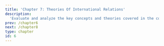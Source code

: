 ```yaml
---
title: 'Chapter 7: Theories Of International Relations'
description:
  'Evaluate and analyze the key concepts and theories covered in the course "Modern Theories of International Relations," including but not limited to (Classical) Realism, Liberalism, Neorealism, Neoliberalism, Constructivism, and Critical Theory, demonstrating a comprehensive understanding of their historical context, core principles, and contemporary relevance in the field of international relations.'
prev: /chapter6
next: /chapter8
type: chapter
id: 6
---
```


<exercise id="1" title="Introduction To IR Theories">  



</exercise>

<exercise id="2" title="(Classical) Realism">  



</exercise>

<exercise id="3" title="Liberalism">  




</exercise>

<exercise id="4" title="Neorealism">  




</exercise>

<exercise id="5" title="Neoliberalism">  



</exercise>

<exercise id="6" title="Anarchy, Hegemony, And International Institutions">  




</exercise>

<exercise id="7" title="Power, Alliance, And Cooperation">  





</exercise>

<exercise id="8" title="Structuralism/globalism">  





</exercise>

<exercise id="9" title="North-south, East-west">  




</exercise>

<exercise id="10" title="Constructivism">  






</exercise>

<exercise id="11" title="Norms And Identities In IR">  






</exercise>

<exercise id="12" title="Domestic Politics">  





</exercise>

<exercise id="13" title="Feminism">  






</exercise>

<exercise id="14" title="Rational Choice Theory">  





</exercise>

<exercise id="15" title="Game Theory">  





</exercise>

<exercise id="16" title="Critical Theory">  






</exercise>

<exercise id="17" title="Non-western IR Theories">  





</exercise>


